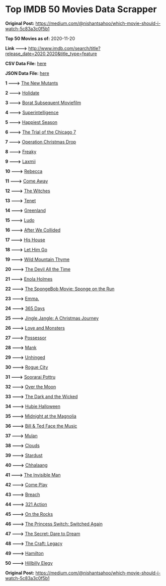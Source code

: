 # Top IMDB 50 Movies Data Scrapper

**Original Post:** https://medium.com/@nishantsahoo/which-movie-should-i-watch-5c83a3c0f5b1

**Top 50 Movies as of:** 2020-11-20

**Link --->** http://www.imdb.com/search/title?release_date=2020,2020&title_type=feature

**CSV Data File:** [here](/Data/data.csv)

**JSON Data File:** [here](/Data/data.json)

**1 --->** [The New Mutants](https://www.imdb.com/title/tt4682266/?ref_=adv_li_tt)

**2 --->** [Holidate](https://www.imdb.com/title/tt9866072/?ref_=adv_li_tt)

**3 --->** [Borat Subsequent Moviefilm](https://www.imdb.com/title/tt13143964/?ref_=adv_li_tt)

**4 --->** [Superintelligence](https://www.imdb.com/title/tt7178640/?ref_=adv_li_tt)

**5 --->** [Happiest Season](https://www.imdb.com/title/tt8522006/?ref_=adv_li_tt)

**6 --->** [The Trial of the Chicago 7](https://www.imdb.com/title/tt1070874/?ref_=adv_li_tt)

**7 --->** [Operation Christmas Drop](https://www.imdb.com/title/tt13236566/?ref_=adv_li_tt)

**8 --->** [Freaky](https://www.imdb.com/title/tt10919380/?ref_=adv_li_tt)

**9 --->** [Laxmii](https://www.imdb.com/title/tt10350922/?ref_=adv_li_tt)

**10 --->** [Rebecca](https://www.imdb.com/title/tt2235695/?ref_=adv_li_tt)

**11 --->** [Come Away](https://www.imdb.com/title/tt5714470/?ref_=adv_li_tt)

**12 --->** [The Witches](https://www.imdb.com/title/tt0805647/?ref_=adv_li_tt)

**13 --->** [Tenet](https://www.imdb.com/title/tt6723592/?ref_=adv_li_tt)

**14 --->** [Greenland](https://www.imdb.com/title/tt7737786/?ref_=adv_li_tt)

**15 --->** [Ludo](https://www.imdb.com/title/tt7212754/?ref_=adv_li_tt)

**16 --->** [After We Collided](https://www.imdb.com/title/tt10362466/?ref_=adv_li_tt)

**17 --->** [His House](https://www.imdb.com/title/tt8508734/?ref_=adv_li_tt)

**18 --->** [Let Him Go](https://www.imdb.com/title/tt9340860/?ref_=adv_li_tt)

**19 --->** [Wild Mountain Thyme](https://www.imdb.com/title/tt6842770/?ref_=adv_li_tt)

**20 --->** [The Devil All the Time](https://www.imdb.com/title/tt7395114/?ref_=adv_li_tt)

**21 --->** [Enola Holmes](https://www.imdb.com/title/tt7846844/?ref_=adv_li_tt)

**22 --->** [The SpongeBob Movie: Sponge on the Run](https://www.imdb.com/title/tt4823776/?ref_=adv_li_tt)

**23 --->** [Emma.](https://www.imdb.com/title/tt9214832/?ref_=adv_li_tt)

**24 --->** [365 Days](https://www.imdb.com/title/tt10886166/?ref_=adv_li_tt)

**25 --->** [Jingle Jangle: A Christmas Journey](https://www.imdb.com/title/tt7736496/?ref_=adv_li_tt)

**26 --->** [Love and Monsters](https://www.imdb.com/title/tt2222042/?ref_=adv_li_tt)

**27 --->** [Possessor](https://www.imdb.com/title/tt5918982/?ref_=adv_li_tt)

**28 --->** [Mank](https://www.imdb.com/title/tt10618286/?ref_=adv_li_tt)

**29 --->** [Unhinged](https://www.imdb.com/title/tt10059518/?ref_=adv_li_tt)

**30 --->** [Rogue City](https://www.imdb.com/title/tt10127684/?ref_=adv_li_tt)

**31 --->** [Soorarai Pottru](https://www.imdb.com/title/tt10189514/?ref_=adv_li_tt)

**32 --->** [Over the Moon](https://www.imdb.com/title/tt7488208/?ref_=adv_li_tt)

**33 --->** [The Dark and the Wicked](https://www.imdb.com/title/tt10229558/?ref_=adv_li_tt)

**34 --->** [Hubie Halloween](https://www.imdb.com/title/tt10682266/?ref_=adv_li_tt)

**35 --->** [Midnight at the Magnolia](https://www.imdb.com/title/tt13318052/?ref_=adv_li_tt)

**36 --->** [Bill & Ted Face the Music](https://www.imdb.com/title/tt1086064/?ref_=adv_li_tt)

**37 --->** [Mulan](https://www.imdb.com/title/tt4566758/?ref_=adv_li_tt)

**38 --->** [Clouds](https://www.imdb.com/title/tt6473066/?ref_=adv_li_tt)

**39 --->** [Stardust](https://www.imdb.com/title/tt9694312/?ref_=adv_li_tt)

**40 --->** [Chhalaang](https://www.imdb.com/title/tt8983164/?ref_=adv_li_tt)

**41 --->** [The Invisible Man](https://www.imdb.com/title/tt1051906/?ref_=adv_li_tt)

**42 --->** [Come Play](https://www.imdb.com/title/tt8004664/?ref_=adv_li_tt)

**43 --->** [Breach](https://www.imdb.com/title/tt9820556/?ref_=adv_li_tt)

**44 --->** [321 Action](https://www.imdb.com/title/tt13423846/?ref_=adv_li_tt)

**45 --->** [On the Rocks](https://www.imdb.com/title/tt9606374/?ref_=adv_li_tt)

**46 --->** [The Princess Switch: Switched Again](https://www.imdb.com/title/tt11199410/?ref_=adv_li_tt)

**47 --->** [The Secret: Dare to Dream](https://www.imdb.com/title/tt4411584/?ref_=adv_li_tt)

**48 --->** [The Craft: Legacy](https://www.imdb.com/title/tt4685762/?ref_=adv_li_tt)

**49 --->** [Hamilton](https://www.imdb.com/title/tt8503618/?ref_=adv_li_tt)

**50 --->** [Hillbilly Elegy](https://www.imdb.com/title/tt6772802/?ref_=adv_li_tt)

**Original Post:** https://medium.com/@nishantsahoo/which-movie-should-i-watch-5c83a3c0f5b1
